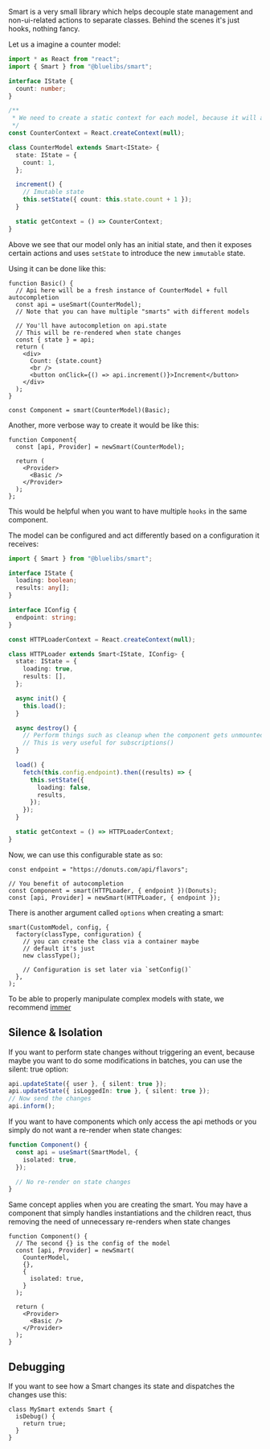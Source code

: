 Smart is a very small library which helps decouple state management and non-ui-related actions to separate classes. Behind the scenes it's just hooks, nothing fancy.

Let us a imagine a counter model:

```ts
import * as React from "react";
import { Smart } from "@bluelibs/smart";

interface IState {
  count: number;
}

/**
 * We need to create a static context for each model, because it will allow us to use multiple smart models * together and we must have a way to differentiate them
 */
const CounterContext = React.createContext(null);

class CounterModel extends Smart<IState> {
  state: IState = {
    count: 1,
  };

  increment() {
    // Imutable state
    this.setState({ count: this.state.count + 1 });
  }

  static getContext = () => CounterContext;
}
```

Above we see that our model only has an initial state, and then it exposes certain actions and uses `setState` to introduce the new `immutable` state.

Using it can be done like this:

```tsx
function Basic() {
  // Api here will be a fresh instance of CounterModel + full autocompletion
  const api = useSmart(CounterModel);
  // Note that you can have multiple "smarts" with different models

  // You'll have autocompletion on api.state
  // This will be re-rendered when state changes
  const { state } = api;
  return (
    <div>
      Count: {state.count}
      <br />
      <button onClick={() => api.increment()}>Increment</button>
    </div>
  );
}

const Component = smart(CounterModel)(Basic);
```

Another, more verbose way to create it would be like this:

```tsx
function Component{
  const [api, Provider] = newSmart(CounterModel);

  return (
    <Provider>
      <Basic />
    </Provider>
  );
};
```

This would be helpful when you want to have multiple `hooks` in the same component.

The model can be configured and act differently based on a configuration it receives:

```ts
import { Smart } from "@bluelibs/smart";

interface IState {
  loading: boolean;
  results: any[];
}

interface IConfig {
  endpoint: string;
}

const HTTPLoaderContext = React.createContext(null);

class HTTPLoader extends Smart<IState, IConfig> {
  state: IState = {
    loading: true,
    results: [],
  };

  async init() {
    this.load();
  }

  async destroy() {
    // Perform things such as cleanup when the component gets unmounted
    // This is very useful for subscriptions()
  }

  load() {
    fetch(this.config.endpoint).then((results) => {
      this.setState({
        loading: false,
        results,
      });
    });
  }

  static getContext = () => HTTPLoaderContext;
}
```

Now, we can use this configurable state as so:

```tsx
const endpoint = "https://donuts.com/api/flavors";

// You benefit of autocompletion
const Component = smart(HTTPLoader, { endpoint })(Donuts);
const [api, Provider] = newSmart(HTTPLoader, { endpoint });
```

There is another argument called `options` when creating a smart:

```tsx
smart(CustomModel, config, {
  factory(classType, configuration) {
    // you can create the class via a container maybe
    // default it's just
    new classType();

    // Configuration is set later via `setConfig()`
  },
);
```

To be able to properly manipulate complex models with state, we recommend [immer](https://immerjs.github.io/immer/docs/introduction)

## Silence & Isolation

If you want to perform state changes without triggering an event, because maybe you want to do some modifications in batches, you can use the silent: true option:

```ts
api.updateState({ user }, { silent: true });
api.updateState({ isLoggedIn: true }, { silent: true });
// Now send the changes
api.inform();
```

If you want to have components which only access the api methods or you simply do not want a re-render when state changes:

```ts
function Component() {
  const api = useSmart(SmartModel, {
    isolated: true,
  });

  // No re-render on state changes
}
```

Same concept applies when you are creating the smart. You may have a component that simply handles instantiations and the children react, thus removing the need of unnecessary re-renders when state changes

```tsx
function Component() {
  // The second {} is the config of the model
  const [api, Provider] = newSmart(
    CounterModel,
    {},
    {
      isolated: true,
    }
  );

  return (
    <Provider>
      <Basic />
    </Provider>
  );
}
```

## Debugging

If you want to see how a Smart changes its state and dispatches the changes use this:

```tsx
class MySmart extends Smart {
  isDebug() {
    return true;
  }
}
```
